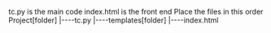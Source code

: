 tc.py is the main code
index.html is the front end
Place the files in this order
Project[folder]
   |----tc.py
   |----templates[folder]
           |----index.html
